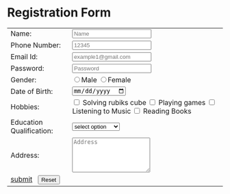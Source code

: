 <html>
     <head>
        <title>Registration Form</title>
    </head>
    <body>
        <h1 style-text-align:center>Registration Form</h1>
        <form>
            <table>
                <tr>
                    <td>
                        Name:
                    </td>
                    <td>
                        <input type="text" placeholder="Name" name="">
                    </td>
                   </tr>        
                    <tr>
                    <td>
                        Phone Number:
                    </td>
                    <td>
                        <input type="phone" placeholder="12345">
                    </td>
                </tr>
                <tr>
                    <td>
                        Email Id:
                    </td>
                    <td>
                        <input type="email" placeholder="example1@gmail.com"">
                    </td>
                </tr>
                <tr>
                   <td>
                       Password:
                   </td>
                   <td>
                       <input type="password" placeholder="Password">
                   </td>
               </tr>
               <tr>
               <td>
                   Gender:
               </td>
               <td>
                   <input type="radio" name="gender">Male
                    <input type="radio" name="gender">Female
               </td>
               </tr>
               <tr>
               <td>
                   Date of Birth:
                </td>
<td>
  <input type="date">
</td>
</tr>
<tr>
    <td>
  Hobbies:
  </td>
<td>
        <INPUT TYPE = "CHECKBOX"> Solving rubiks cube
        <INPUT TYPE = "CHECKBOX"> Playing games
        <INPUT TYPE = "CHECKBOX"> Listening to Music
        <INPUT TYPE = "CHECKBOX"> Reading Books        
</td>
</tr>
<tr>
<td>
  Education Qualification:
</td>
<td>
    <SELECT>
        <option>select option </option>
        <OPTION>10+2</OPTION>
        <OPTION> graduation</OPTION>
        <OPTION> postgraduation</OPTION>
        </SELECT>
</td>
</tr>
<tr>
    <td>
    Address:
</td>
<td>
 <textarea rows="5" col="17" placeholder="Address"></textarea>
</td>
</tr>
<tr>
<td>
    <a href="extention.html">submit</a>&nbsp;&nbsp;
 <input type="reset" value="Reset">
</td>
</tr>
</table>
</form>
</body>
</html>              
